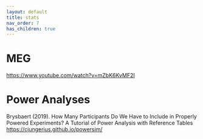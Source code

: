 ```yaml
---
layout: default
title: stats
nav_order: 7
has_children: true
---
```



# MEG

https://www.youtube.com/watch?v=mZbK6KvMF2I

# Power Analyses
Brysbaert (2019). How Many Participants Do We Have to Include in Properly Powered Experiments? A Tutorial of Power Analysis with Reference Tables
https://cjungerius.github.io/powersim/
